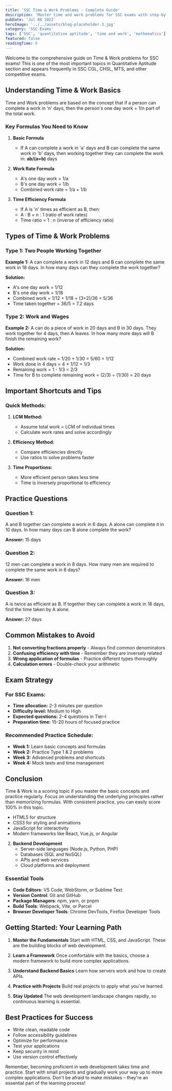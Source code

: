 ```yaml
---
title: 'SSC Time & Work Problems - Complete Guide'
description: 'Master time and work problems for SSC exams with step-by-step solutions, shortcuts, and practice questions.'
pubDate: 'Jul 08 2022'
heroImage: '../../assets/blog-placeholder-3.jpg'
category: 'SSC Exams'
tags: ['SSC', 'quantitative aptitude', 'time and work', 'mathematics']
featured: false
readingTime: 8
---
```


Welcome to the comprehensive guide on Time & Work problems for SSC exams! This is one of the most important topics in Quantitative Aptitude section and appears frequently in SSC CGL, CHSL, MTS, and other competitive exams.

## Understanding Time & Work Basics

Time and Work problems are based on the concept that if a person can complete a work in 'n' days, then the person's one day work = 1/n part of the total work.

### Key Formulas You Need to Know

1. **Basic Formula**
   - If A can complete a work in 'a' days and B can complete the same work in 'b' days, then working together they can complete the work in: **ab/(a+b)** days

2. **Work Rate Formula**
   - A's one day work = 1/a
   - B's one day work = 1/b
   - Combined work rate = 1/a + 1/b

3. **Time Efficiency Formula**
   - If A is 'n' times as efficient as B, then:
   - A : B = n : 1 (ratio of work rates)
   - Time ratio = 1 : n (inverse of efficiency ratio)

## Types of Time & Work Problems

### Type 1: Two People Working Together

**Example 1:** A can complete a work in 12 days and B can complete the same work in 18 days. In how many days can they complete the work together?

**Solution:**
- A's one day work = 1/12
- B's one day work = 1/18
- Combined work = 1/12 + 1/18 = (3+2)/36 = 5/36
- Time taken together = 36/5 = 7.2 days

### Type 2: Work and Wages

**Example 2:** A can do a piece of work in 20 days and B in 30 days. They work together for 4 days, then A leaves. In how many more days will B finish the remaining work?

**Solution:**
- Combined work rate = 1/20 + 1/30 = 5/60 = 1/12
- Work done in 4 days = 4 × 1/12 = 1/3
- Remaining work = 1 - 1/3 = 2/3
- Time for B to complete remaining work = (2/3) ÷ (1/30) = 20 days

## Important Shortcuts and Tips

### Quick Methods:

1. **LCM Method:**
   - Assume total work = LCM of individual times
   - Calculate work rates and solve accordingly

2. **Efficiency Method:**
   - Compare efficiencies directly
   - Use ratios to solve problems faster

3. **Time Proportions:**
   - More efficient person takes less time
   - Time is inversely proportional to efficiency

## Practice Questions

### Question 1:
A and B together can complete a work in 6 days. A alone can complete it in 10 days. In how many days can B alone complete the work?

**Answer:** 15 days

### Question 2:
12 men can complete a work in 8 days. How many men are required to complete the same work in 6 days?

**Answer:** 16 men

### Question 3:
A is twice as efficient as B. If together they can complete a work in 18 days, find the time taken by A alone.

**Answer:** 27 days

## Common Mistakes to Avoid

1. **Not converting fractions properly** - Always find common denominators
2. **Confusing efficiency with time** - Remember they are inversely related
3. **Wrong application of formulas** - Practice different types thoroughly
4. **Calculation errors** - Double-check your arithmetic

## Exam Strategy

### For SSC Exams:
- **Time allocation:** 2-3 minutes per question
- **Difficulty level:** Medium to High
- **Expected questions:** 2-4 questions in Tier-I
- **Preparation time:** 15-20 hours of focused practice

### Recommended Practice Schedule:
- **Week 1:** Learn basic concepts and formulas
- **Week 2:** Practice Type 1 & 2 problems
- **Week 3:** Advanced problems and shortcuts
- **Week 4:** Mock tests and time management

## Conclusion

Time & Work is a scoring topic if you master the basic concepts and practice regularly. Focus on understanding the underlying principles rather than memorizing formulas. With consistent practice, you can easily score 100% in this topic.
   - HTML5 for structure
   - CSS3 for styling and animations
   - JavaScript for interactivity
   - Modern frameworks like React, Vue.js, or Angular

2. **Backend Development**
   - Server-side languages (Node.js, Python, PHP)
   - Databases (SQL and NoSQL)
   - APIs and web services
   - Cloud platforms and deployment

### Essential Tools

- **Code Editors**: VS Code, WebStorm, or Sublime Text
- **Version Control**: Git and GitHub
- **Package Managers**: npm, yarn, or pnpm
- **Build Tools**: Webpack, Vite, or Parcel
- **Browser Developer Tools**: Chrome DevTools, Firefox Developer Tools

## Getting Started: Your Learning Path

1. **Master the Fundamentals**
   Start with HTML, CSS, and JavaScript. These are the building blocks of web development.

2. **Learn a Framework**
   Once comfortable with the basics, choose a modern framework to build more complex applications.

3. **Understand Backend Basics**
   Learn how servers work and how to create APIs.

4. **Practice with Projects**
   Build real projects to apply what you've learned.

5. **Stay Updated**
   The web development landscape changes rapidly, so continuous learning is essential.

## Best Practices for Success

- Write clean, readable code
- Follow accessibility guidelines
- Optimize for performance
- Test your applications
- Keep security in mind
- Use version control effectively

Remember, becoming proficient in web development takes time and practice. Start with small projects and gradually work your way up to more complex applications. Don't be afraid to make mistakes – they're an essential part of the learning process!
